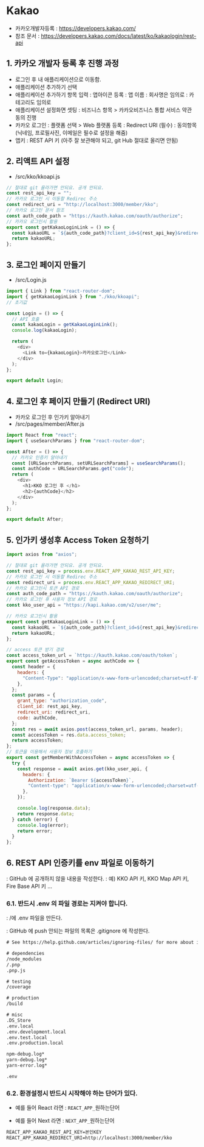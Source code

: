 # Kakao

- 카카오개발자등록 : https://developers.kakao.com/
- 참조 문서 : https://developers.kakao.com/docs/latest/ko/kakaologin/rest-api

## 1. 카카오 개발자 등록 후 진행 과정

- 로그인 후 내 애플리케이션으로 이동함.
- 애플리케이션 추가하기 선택
- 애플리케이션 추가하기 항목 입력
  : 앱아이콘 등록
  : 앱 이름
  : 회사명은 임의로
  : 카테고리도 임의로
- 애플리케이션 설정화면 셋팅
  : 비즈니스 항목 > 카카오비즈니스 통합 서비스 약관 동의 진행
- 카카오 로그인
  : 플랫폼 선택 > Web 플랫폼 등록
  : Redirect URI (필수)
  : 동의항목 (닉네임, 프로필사진, 이메일은 필수로 설정을 해줌)
- 앱키
  : REST API 키 (아주 잘 보관해야 되고, git Hub 절대로 올리면 안됨)

## 2. 리액트 API 설정

- /src/kko/kkoapi.js

```js
// 절대로 git 올라가면 안되요. 공개 안되요.
const rest_api_key = "";
// 카카오 로그인 시 이동할 Redirec 주소
const redirect_uri = "http://localhost:3000/member/kko";
// 카카오 로그인 문서 참조
const auth_code_path = "https://kauth.kakao.com/oauth/authorize";
// 카카오 로그인시 활용
export const getKakaoLoginLink = () => {
  const kakaoURL = `${auth_code_path}?client_id=${rest_api_key}&redirect_uri=${redirect_uri}&response_type=code`;
  return kakaoURL;
};
```

## 3. 로그인 페이지 만들기

- /src/Login.js

```js
import { Link } from "react-router-dom";
import { getKakaoLoginLink } from "./kko/kkoapi";
// 초기값

const Login = () => {
  // API 호출
  const kakaoLogin = getKakaoLoginLink();
  console.log(kakaoLogin);

  return (
    <div>
      <Link to={kakaoLogin}>카카오로그인</Link>
    </div>
  );
};

export default Login;
```

## 4. 로그인 후 페이지 만들기 (Redirect URI)

- 카카오 로그인 후 인가키 알아내기
- /src/pages/member/After.js

```js
import React from "react";
import { useSearchParams } from "react-router-dom";

const After = () => {
  // 카카오 인증키 알아내기
  const [URLSearchParams, setURLSearchParams] = useSearchParams();
  const authCode = URLSearchParams.get("code");
  return (
    <div>
      <h1>KKO 로그인 후 </h1>
      <h2>{authCode}</h2>
    </div>
  );
};

export default After;
```

## 5. 인가키 생성후 Access Token 요청하기

```js
import axios from "axios";

// 절대로 git 올라가면 안되요. 공개 안되요.
const rest_api_key = process.env.REACT_APP_KAKAO_REST_API_KEY;
// 카카오 로그인 시 이동할 Redirec 주소
const redirect_uri = process.env.REACT_APP_KAKAO_REDIRECT_URI;
// 카카오 로그인시 토큰 API 경로
const auth_code_path = "https://kauth.kakao.com/oauth/authorize";
// 카카오 로그인 후 사용자 정보 API 경로
const kko_user_api = "https://kapi.kakao.com/v2/user/me";

// 카카오 로그인시 활용
export const getKakaoLoginLink = () => {
  const kakaoURL = `${auth_code_path}?client_id=${rest_api_key}&redirect_uri=${redirect_uri}&response_type=code`;
  return kakaoURL;
};

// access 토큰 받기 경로
const access_token_url = `https://kauth.kakao.com/oauth/token`;
export const getAccessToken = async authCode => {
  const header = {
    headers: {
      "Content-Type": "application/x-www-form-urlencoded;charset=utf-8",
    },
  };
  const params = {
    grant_type: "authorization_code",
    client_id: rest_api_key,
    redirect_uri: redirect_uri,
    code: authCode,
  };
  const res = await axios.post(access_token_url, params, header);
  const accessToken = res.data.access_token;
  return accessToken;
};
// 토큰을 이용해서 사용자 정보 호출하기
export const getMemberWithAccessToken = async accessToken => {
  try {
    const response = await axios.get(kko_user_api, {
      headers: {
        Authorization: `Bearer ${accessToken}`,
        "Content-type": "application/x-www-form-urlencoded;charset=utf-8",
      },
    });

    console.log(response.data);
    return response.data;
  } catch (error) {
    console.log(error);
    return error;
  }
};
```

## 6. REST API 인증키를 env 파일로 이동하기

: GitHub 에 공개하지 않을 내용을 작성한다.
: 예) KKO API 키, KKO Map API 키, Fire Base API 키 ...

### 6.1. 반드시 .env 의 파일 경로는 지켜야 합니다.

: /에 .env 파일을 만든다.

: GitHub 에 push 안되는 파일의 목록은 .gitignore 에 작성한다.

```txt
# See https://help.github.com/articles/ignoring-files/ for more about ignoring files.

# dependencies
/node_modules
/.pnp
.pnp.js

# testing
/coverage

# production
/build

# misc
.DS_Store
.env.local
.env.development.local
.env.test.local
.env.production.local

npm-debug.log*
yarn-debug.log*
yarn-error.log*

.env
```

### 6.2. 환경설정시 반드시 시작해야 하는 단어가 있다.

- 예를 들어 React 라면
  : `REACT_APP_`원하는단어

- 예를 들어 Next 라면
  : `NEXT_APP_`원하는단어

```txt
REACT_APP_KAKAO_REST_API_KEY=본인KEY
REACT_APP_KAKAO_REDIRECT_URI=http://localhost:3000/member/kko
```
